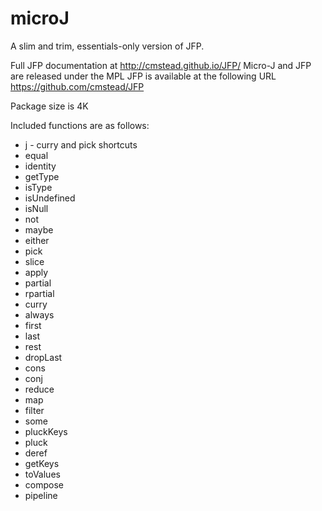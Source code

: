 # microJ
A slim and trim, essentials-only version of JFP.

Full JFP documentation at http://cmstead.github.io/JFP/
Micro-J and JFP are released under the MPL
JFP is available at the following URL https://github.com/cmstead/JFP

Package size is 4K

Included functions are as follows:

- j - curry and pick shortcuts
- equal
- identity
- getType
- isType
- isUndefined
- isNull
- not
- maybe
- either
- pick
- slice
- apply
- partial
- rpartial
- curry
- always
- first
- last
- rest
- dropLast
- cons
- conj
- reduce
- map
- filter
- some
- pluckKeys
- pluck
- deref
- getKeys
- toValues
- compose
- pipeline